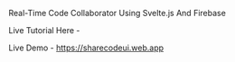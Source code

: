Real-Time Code Collaborator Using Svelte.js And Firebase

Live Tutorial Here - 

Live Demo - https://sharecodeui.web.app
